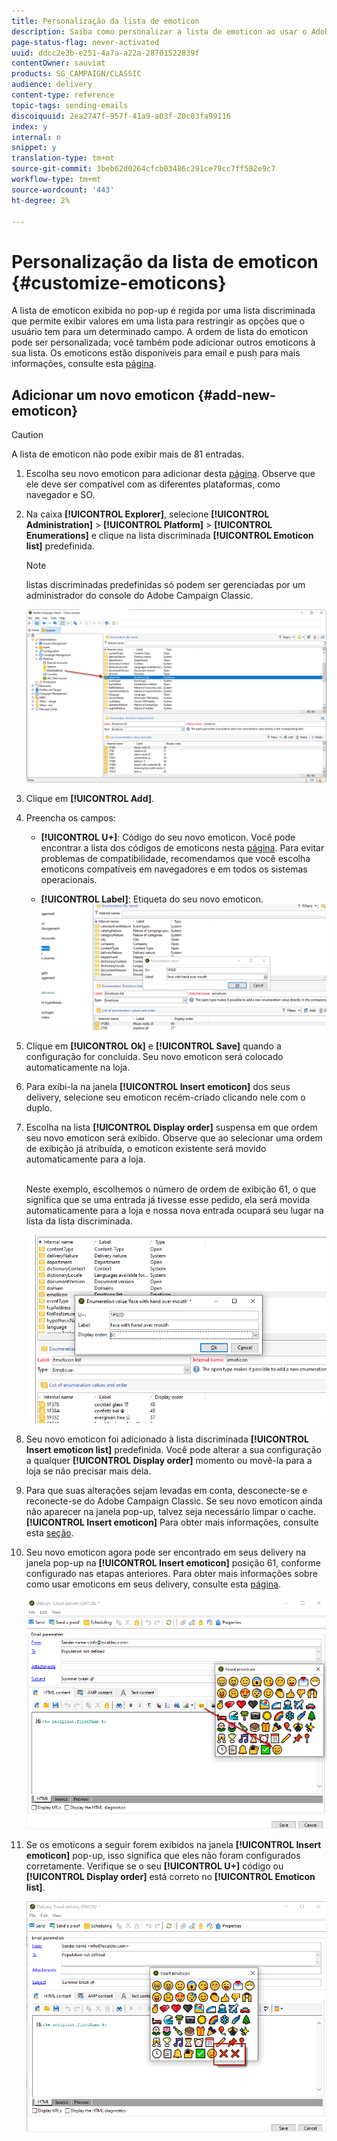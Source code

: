 ```yaml
---
title: Personalização da lista de emoticon
description: Saiba como personalizar a lista de emoticon ao usar o Adobe Campaign Classic.
page-status-flag: never-activated
uuid: ddcc2e3b-e251-4a7a-a22a-28701522839f
contentOwner: sauviat
products: SG_CAMPAIGN/CLASSIC
audience: delivery
content-type: reference
topic-tags: sending-emails
discoiquuid: 2ea2747f-957f-41a9-a03f-20c03fa99116
index: y
internal: n
snippet: y
translation-type: tm+mt
source-git-commit: 3beb62d0264cfcb03486c291ce79cc7ff582e9c7
workflow-type: tm+mt
source-wordcount: '443'
ht-degree: 2%

---
```



# Personalização da lista de emoticon {#customize-emoticons}

A lista de emoticon exibida no pop-up é regida por uma lista discriminada que permite exibir valores em uma lista para restringir as opções que o usuário tem para um determinado campo.
A ordem de lista do emoticon pode ser personalizada; você também pode adicionar outros emoticons à sua lista.
Os emoticons estão disponíveis para email e push para mais informações, consulte esta [página](../../delivery/using/defining-the-email-content.md#inserting-emoticons).

## Adicionar um novo emoticon {#add-new-emoticon}

>[!CAUTION]
>
>A lista de emoticon não pode exibir mais de 81 entradas.

1. Escolha seu novo emoticon para adicionar desta [página](https://unicode.org/emoji/charts/full-emoji-list.html). Observe que ele deve ser compatível com as diferentes plataformas, como navegador e SO.

1. Na caixa **[!UICONTROL Explorer]**, selecione **[!UICONTROL Administration]** > **[!UICONTROL Platform]** > **[!UICONTROL Enumerations]** e clique na lista discriminada **[!UICONTROL Emoticon list]** predefinida.

   >[!NOTE]
   >
   >listas discriminadas predefinidas só podem ser gerenciadas por um administrador do console do Adobe Campaign Classic.

   ![](assets/emoticon_1.png)

1. Clique em **[!UICONTROL Add]**.

1. Preencha os campos:

   * **[!UICONTROL U+]**: Código do seu novo emoticon. Você pode encontrar a lista dos códigos de emoticons nesta [página](https://unicode.org/emoji/charts/full-emoji-list.html).
Para evitar problemas de compatibilidade, recomendamos que você escolha emoticons compatíveis em navegadores e em todos os sistemas operacionais.

   * **[!UICONTROL Label]**: Etiqueta do seu novo emoticon.
   ![](assets/emoticon_5.png)

1. Clique em **[!UICONTROL Ok]** e **[!UICONTROL Save]** quando a configuração for concluída.
Seu novo emoticon será colocado automaticamente na loja.

1. Para exibi-la na janela **[!UICONTROL Insert emoticon]** dos seus delivery, selecione seu emoticon recém-criado clicando nele com o duplo.

1. Escolha na lista **[!UICONTROL Display order]** suspensa em que ordem seu novo emoticon será exibido. Observe que ao selecionar uma ordem de exibição já atribuída, o emoticon existente será movido automaticamente para a loja.

   <br>Neste exemplo, escolhemos o número de ordem de exibição 61, o que significa que se uma entrada já tivesse esse pedido, ela será movida automaticamente para a loja e nossa nova entrada ocupará seu lugar na lista da lista discriminada.

   ![](assets/emoticon_2.png)

1. Seu novo emoticon foi adicionado à lista discriminada **[!UICONTROL Insert emoticon list]** predefinida. Você pode alterar a sua configuração a qualquer **[!UICONTROL Display order]** momento ou movê-la para a loja se não precisar mais dela.

1. Para que suas alterações sejam levadas em conta, desconecte-se e reconecte-se do Adobe Campaign Classic. Se seu novo emoticon ainda não aparecer na janela pop-up, talvez seja necessário limpar o cache. **[!UICONTROL Insert emoticon]** Para obter mais informações, consulte esta [seção](../../platform/using/faq-campaign-config.md#perform-soft-cache-clear).

1. Seu novo emoticon agora pode ser encontrado em seus delivery na janela pop-up na **[!UICONTROL Insert emoticon]** posição 61, conforme configurado nas etapas anteriores. Para obter mais informações sobre como usar emoticons em seus delivery, consulte esta [página](../../delivery/using/defining-the-email-content.md#inserting-emoticons).

   ![](assets/emoticon_4.png)

1. Se os emoticons a seguir forem exibidos na janela **[!UICONTROL Insert emoticon]** pop-up, isso significa que eles não foram configurados corretamente. Verifique se o seu **[!UICONTROL U+]** código ou **[!UICONTROL Display order]** está correto no **[!UICONTROL Emoticon list]**.

   ![](assets/emoticon_6.png)
